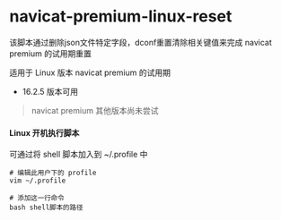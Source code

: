 # navicat-premium-linux-reset
该脚本通过删除json文件特定字段，dconf重置清除相关键值来完成 navicat premium 的试用期重置

适用于 Linux 版本 navicat premium 的试用期

- 16.2.5 版本可用

> navicat premium 其他版本尚未尝试



#### Linux 开机执行脚本

可通过将 shell 脚本加入到 ~/.profile 中

```shell
# 编辑此用户下的 profile
vim ~/.profile

# 添加这一行命令
bash shell脚本的路径
```

